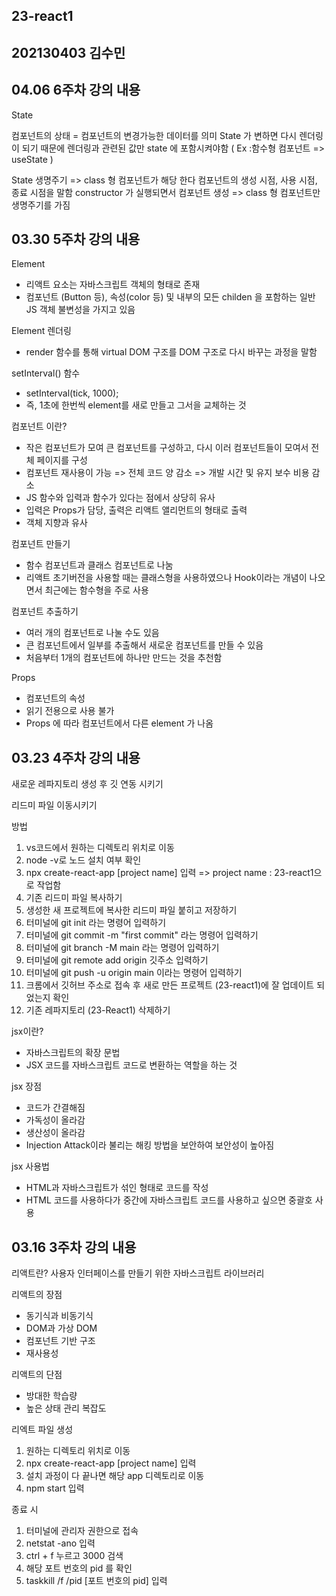 ## 23-react1
## 202130403 김수민
## 04.06 6주차 강의 내용
State

컴포넌트의 상태 = 컴포넌트의 변경가능한 데이터를 의미
State 가 변하면 다시 렌더링이 되기 때문에 렌더링과 관련된 값만 state 에 포함시켜야함 ( Ex :함수형 컴포넌트 => useState )

State 생명주기 => class 형 컴포넌트가 해당 한다
컴포넌트의 생성 시점, 사용 시점, 종료 시점을 말함
constructor 가 실행되면서 컴포넌트 생성 => class 형 컴포넌트만 생명주기를 가짐

## 03.30 5주차 강의 내용
Element
- 리액트 요소는 자바스크립트 객체의 형태로 존재
- 컴포넌트 (Button 등), 속성(color 등) 및 내부의 모든 childen 을 포함하는 일반 JS 객체
불변성을 가지고 있음

Element 렌더링
- render 함수를 통해 virtual DOM 구조를 DOM 구조로 다시 바꾸는 과정을 말함

setInterval() 함수
- setInterval(tick, 1000);
- 즉, 1초에 한번씩 element를 새로 만들고 그서을 교체하는 것

컴포넌트 이란?
- 작은 컴포넌트가 모여 큰 컴포넌트를 구성하고, 다시 이러 컴포넌트들이 모여서 전체 페이지를 구성
- 컴포넌트 재사용이 가능 => 전체 코드 양 감소 => 개발 시간 및 유지 보수 비용 감소
- JS 함수와 입력과 함수가 있다는 점에서 상당히 유사
- 입력은 Props가 담당, 출력은 리액트 앨리먼트의 형태로 출력
- 객체 지향과 유사

컴포넌트 만들기
- 함수 컴포넌트과 클래스 컴포넌트로 나눔
- 리액트 초기버전을 사용할 때는 클래스형을 사용하였으나 Hook이라는 개념이 나오면서 최근에는 함수형을 주로 사용

컴포넌트 추출하기
- 여러 개의 컴포넌트로 나눌 수도 있음
- 큰 컴포넌트에서 일부를 추출해서 새로운 컴포넌트를 만들 수 있음
- 처음부터 1개의 컴포넌트에 하나만 만드는 것을 추천함

Props
- 컴포넌트의 속성
- 읽기 전용으로 사용 불가
- Props 에 따라 컴포넌트에서 다른 element 가 나옴 


## 03.23 4주차 강의 내용
새로운 레파지토리 생성 후 깃 연동 시키기

리드미 파일 이동시키기


방법
1. vs코드에서 원하는 디렉토리 위치로 이동
2. node -v로 노드 설치 여부 확인
3. npx create-react-app [project name] 입력 => project name : 23-react1으로 작업함
4. 기존 리드미 파일 복사하기 
5. 생성한 새 프로젝트에 복사한 리드미 파일 붙히고 저장하기
6. 터미널에 git init 라는 명령어 입력하기
7. 터미널에 git commit -m "first commit" 라는 명령어 입력하기
8. 터미널에 git branch -M main 라는 명령어 입력하기
9. 터미널에 git remote add origin 깃주소 입력하기
10. 터미널에 git push -u origin main 이라는 명령어 입력하기 
11. 크롬에서 깃허브 주소로 접속 후 새로 만든 프로젝트 (23-react1)에 잘 업데이트 되었는지 확인
12. 기존 레파지토리 (23-React1) 삭제하기


jsx이란?
-  자바스크립트의 확장 문법
-  JSX 코드를 자바스크립트 코드로 변환하는 역할을 하는 것

jsx 장점 
-  코드가 간결해짐
-  가독성이 올라감
-  생산성이 올라감
-  Injection Attack이라 불리는 해킹 방법을 보안하여 보안성이 높아짐

jsx 사용법
-  HTML과 자바스크립트가 섞인 형태로 코드를 작성
-  HTML 코드를 사용하다가 중간에 자바스크립트 코드를 사용하고 싶으면 중괄호 사용


## 03.16 3주차 강의 내용

리액트란?
사용자 인터페이스를 만들기 위한 자바스크립트 라이브러리

리액트의 장점
- 동기식과 비동기식
- DOM과 가상 DOM
- 컴포넌트 기반 구조
- 재사용성

리액트의 단점
- 방대한 학습량
- 높은 상태 관리 복잡도

리엑트 파일 생성
1. 원하는 디렉토리 위치로 이동
2. npx create-react-app [project name] 입력
3. 설치 과정이 다 끝나면 해당 app 디렉토리로 이동
4. npm start 입력

종료 시
1. 터미널에 관리자 권한으로 접속
2. netstat -ano 입력
3. ctrl + f 누르고 3000 검색
4. 해당 포트 번호의 pid 를 확인
5. taskkill /f /pid [포트 번호의 pid] 입력


